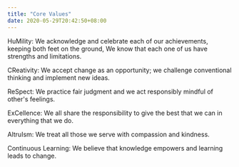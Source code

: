 ```yaml
---
title: "Core Values"
date: 2020-05-29T20:42:50+08:00
---
```

HuMility:
We acknowledge and celebrate each of our achievements, keeping both feet on the ground, We know that each one of us have strengths and limitations.

CReativity:
We accept change as an opportunity; we challenge conventional thinking and implement new ideas.

ReSpect:
We practice fair judgment and we act responsibly mindful of other's feelings.

ExCellence:
We all share the responsibility to give the best that we can in everything that we do.

AltruIsm:
We treat all those we serve with compassion and kindness.

Continuous Learning:
We believe that knowledge empowers and learning leads to change.